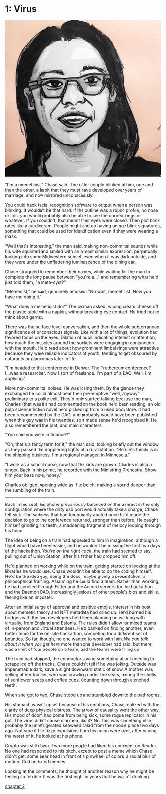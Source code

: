 # 1: Virus

![image](assets/images/memeticist.jpg)

"I'm a memeticist," Chase said. The older couple blinked at him, one and then the other, a habit that they must have developed over years of marriage, and now mirrored unconsciously.

You could hack facial recognition software to output when a person was blinking. It wouldn't be that hard: if the outline was a round profile, no nose or lips, you would probably also be able to see the corneal rings or whatever. If you couldn't, that meant their eyes were closed. Then plot blink rates like a cardiogram. People might end up having unique blink signatures, something that could be used for identification even if they were wearing a mask.

"Well that's interesting," the man said, making non-committal sounds while his wife squinted and smiled with an almost similar expression, perpetually looking into some Midwestern sunset, even when it was dark outside, and they were under the unflattering luminescence of the dining car.

Chase struggled to remember their names, while waiting for the man to complete the long pause between "you're a..." and remembering what he'd just told them, "a meta-cyst?"

"Memecist," he said, genuinely amused. "No wait, memeticist. Now you have me doing it."

"What does a memeticist do?" The woman asked, wiping cream cheese off the plastic table with a napkin, without breaking eye contact. He tried not to think about germs.

There was the surface level conversation, and then the whole subterranean significance of unconscious signals. Like with a lot of things, evolution had favored focus on the eyes. Dilation of pupil indicating interest or attention, how much the muscles around the sockets were engaging in conjunction with the mouth. He'd read about how prominent limbal rings were attractive because they were reliable indicators of youth, tending to get obscured by cataracts or glaucomas later in life.

"I'm headed to that conference in Denver. The Truthereum conference? I...was a researcher. Now I sort of freelance. I'm part of a DAO. Well, I'm applying."

More non-committal noises. He was losing them. By the glance they exchanged he could almost hear their pre-emptive "well, anyway" preliminary to a polite exit. They'd only started talking because the man, Charles (that was it!) had commented on the book he'd been reading, an old pulp science fiction novel he'd picked up from a used bookstore. It had been recommended by the DAO, and probably would have been published when this guy was in his twenties, so it made sense he'd recognized it. He also remembered the plot, and main characters.

"You said you were in finance?"

"Oh, that's a fancy term for it," the man said, looking briefly out the window as they passed the dopplering lights of a rural station. "Bernie's family is in the shipping business. I'm a regional manager, in Minnesota."

"I work as a school nurse, now that the kids are grown. Charles is also a singer. Back in his prime, he recorded with the Ministring Orchestra. Show him your bass note, honey."

Charles obliged, opening wide as if to belch, making a sound deeper than the rumbling of the train.

___

Back in his seat, his phone precariously balanced on the armrest in the only configuration where the dirty usb port would actually take a charge, Chase felt sick. The sadness that had temporarily abated once he'd made the decision to go to the conference returned, stronger than before. He caught himself grinding his teeth, a maddening fragment of melody looping through his head.

The idea of being on a train had appealed to him in imagination, although a flight would have been easier, and he wouldn't be missing the first two days of the hackathon. *You're on the right track*, the train had seemed to say, pulling out of Union Station, after his father had dropped him off.

He'd planned on working while on the train, getting started on looking at the libraries he would use. Chase wouldn't be able to do the coding himself. He'd be the idea guy, doing the docs, maybe giving a presentation, a philosophical framing. Assuming he could find a team. Rather than working, he had scrolled through Flitter and the Accord servers for the hackathon and the Daemon DAO, increasingly jealous of other people's bios and skills, feeling like an imposter.

After an initial surge of approval and positive emojis, interest in his post about memetic theory and NFT metadata had dried up. He'd burned his bridges with the two developers he'd been planning on working with virtually, from England and Estonia. The rules didn't allow for mixed teams of in-person and virtual attendees. He'd banked on finding another, even better team for the on-site hackathon, competing for a different set of bounties. So far, though, no one wanted to work with him. *We can talk about it when you get here* more than one developer had said, but there was a limit of four people on a team, and the teams were filling up.

The train had stopped, the conductor saying something about needing to scrape ice off the tracks. Chase couldn't tell if he was joking. Outside was impenetrable dark, save a slight downward static of snow. A mother was yelling at her toddler, who was crawling under the seats, among the shells of sunflower seeds and coffee cups. Counting down through clenched teeth.

When she got to two, Chase stood up and stumbled down to the bathrooms.

His stomach wasn't upset because of his emotions, Chase realized with the clarity of deep physical distress. The arrow of causality went the other way. His mood of doom had come from being sick, some rogue replicator in his gut. The virus didn't cause diarrhea, did it? No, this was something else, probably the unrefrigerated seaweed salad from the noodle place two days ago. Not sure if the fizzy expulsions from his colon were over, after wiping the worst of it, he looked at his phone.

Crypto was still down. Two more people had liked his comment on Reader. No one had responded to his pitch, except to post a meme which Chase didn't get, some bear head in front of a pinwheel of colors, a radial blur of motion. God he hated memes.

Looking at the comments, he thought of another reason why he might be feeling so terrible. It was the first night in years that he wasn't drinking.

[chapter 2](chapter-2.md)
